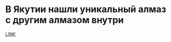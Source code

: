 # В Якутии нашли уникальный алмаз с другим алмазом внутри



[LINK](https://varlamov.ru/3624882.html)